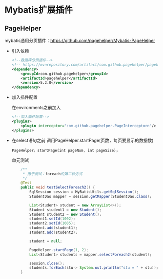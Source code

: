 # Mybatis扩展插件

## PageHelper

mybatis通用分页插件：https://github.com/pagehelper/Mybatis-PageHelper

- 引入依赖

  

  ```xml
  <!--数据库分页插件-->
  <!-- https://mvnrepository.com/artifact/com.github.pagehelper/pagehelper -->
  <dependency>
      <groupId>com.github.pagehelper</groupId>
      <artifactId>pagehelper</artifactId>
      <version>5.2.0</version>
  </dependency>
  ```

- 加入插件配置

  在environments之前加入

  ```xml
  <!--加入插件配置-->
  <plugins>
      <plugin interceptor="com.github.pagehelper.PageInterceptorn"/>
  </plugins>
  ```

  

- 在select语句之前 调用PageHelper.startPage(页数，每页要显示的数据数)

  `PageHelper。startPage(int pageNum, int pageSize);`

  

  单元测试

  ```java
      /**
       * 用于测试：foreach的第二种方式
       */
      @Test
      public void testSelectForeach2() {
          SqlSession session = MyBatisUtils.getSqlSession();
          StudentDao mapper = session.getMapper(StudentDao.class);
  
          List<Student> student = new ArrayList<>();
          Student student1 = new Student();
          Student student2 = new Student();
          student1.setId(1002);
          student2.setId(1005);
          student.add(student1);
          student.add(student2);
  
          student = null;
  
          PageHelper.startPage(1, 2);
          List<Student> students = mapper.selectForeach2(student);
  
          session.close();
          students.forEach(stu-> System.out.println("stu = " + stu));
      }
  ```

  

  

  




